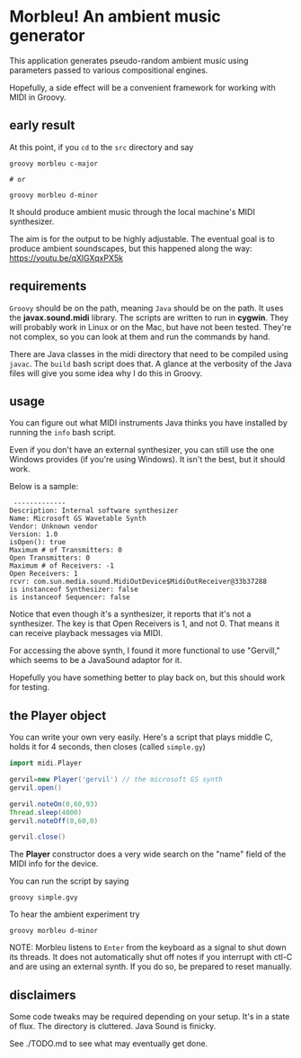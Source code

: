 
# Morbleu! An ambient music generator

This application generates pseudo-random ambient music using
parameters passed to various compositional engines. 

Hopefully, a side effect will be a convenient framework for working with MIDI in Groovy. 

## early result

At this point, if you `cd` to the `src` directory and say 
```
groovy morbleu c-major

# or

groovy morbleu d-minor
```

It should produce ambient music through the local machine's MIDI synthesizer. 

The aim is for the output to be highly adjustable. The eventual goal is to produce ambient soundscapes, but this happened along the way: https://youtu.be/qXlGXqxPX5k

## requirements
`Groovy` should be on the path, meaning `Java` should be on the path. It uses the **javax.sound.midi** library. The scripts are  written to run in **cygwin**. They will probably work in Linux or on the Mac, but have not been tested. They're not complex, so you can look at them and run the commands by hand.

There are Java classes in the midi directory that need to be compiled using `javac`. The `build` bash script does that.  A glance at the verbosity of the Java files will give you some idea why I do this in Groovy.

## usage
You can figure out what MIDI instruments Java thinks you have installed by running the `info` bash script. 

Even if you don't have an external synthesizer, you can still use the one Windows provides (if you're using Windows). It isn't the best, but it should work. 


Below is a sample: 
```
 -------------
Description: Internal software synthesizer
Name: Microsoft GS Wavetable Synth
Vendor: Unknown vendor
Version: 1.0
isOpen(): true
Maximum # of Transmitters: 0
Open Transmitters: 0
Maximum # of Receivers: -1
Open Receivers: 1
rcvr: com.sun.media.sound.MidiOutDevice$MidiOutReceiver@33b37288
is instanceof Synthesizer: false
is instanceof Sequencer: false
```

Notice that even though it's a synthesizer, it reports that it's not a synthesizer. The key is that Open Receivers is 1, and not 0.  That means it can receive playback messages via MIDI.

For accessing the above synth, I found it more functional to use "Gervill," which seems to be a JavaSound adaptor for it. 

Hopefully you have something better to play back on, but this should work for testing. 

## the Player object

You can write your own very easily.  Here's a script that plays middle C, holds it for 4 seconds, then closes (called `simple.gy`)

```groovy
import midi.Player

gervil=new Player('gervil') // the microsoft GS synth
gervil.open()

gervil.noteOn(0,60,93)
Thread.sleep(4000)
gervil.noteOff(0,60,0)

gervil.close() 
```

The **Player** constructor does a very wide search on the "name" field of the MIDI info for the device.

You can run the script by saying 

```
groovy simple.gvy
```

To hear the ambient experiment try 

```
groovy morbleu d-minor
```

NOTE: 
Morbleu listens to `Enter` from the keyboard as a signal to shut down its threads. It does not automatically shut off notes if you interrupt with ctl-C and are using an external synth. If you do so, be prepared to reset manually.


## disclaimers
Some code tweaks may be required depending on your setup. It's in a state of flux. The directory is cluttered. Java Sound is finicky.

See ./TODO.md to see what may eventually get done.
